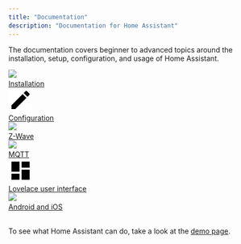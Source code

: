 ```yaml
---
title: "Documentation"
description: "Documentation for Home Assistant"
---
```


The documentation covers beginner to advanced topics around the installation, setup, configuration, and usage of Home Assistant.

<div class="text-center hass-option-cards" markdown="0">
  <a class='option-card' href='/hassio/'>
    <div class='img-container'>
      <img src='https://brands.home-assistant.io/homeassistant/icon.png' />
    </div>
    <div class='title'>Installation</div>
  </a>
  <a class='option-card' href='/configuration/'>
    <div class='img-container'>
      <img src='/images/supported_brands/pencil.png' />
    </div>
    <div class='title'>Configuration</div>
  </a>
  <a class='option-card' href='/docs/z-wave/'>
    <div class='img-container'>
      <img src='https://brands.home-assistant.io/zwave/icon.png' />
    </div>
    <div class='title'>Z-Wave</div>
  </a>
  <a class='option-card' href='/docs/mqtt/'>
    <div class='img-container'>
      <img src='https://brands.home-assistant.io/mqtt/icon.png' />
    </div>
    <div class='title'>MQTT</div>
  </a>
  <a class='option-card' href='/lovelace/'>
    <div class='img-container'>
      <img src='/images/supported_brands/view-dashboard.png' />
    </div>
    <div class='title'>Lovelace user interface</div>
  </a>
  <a class='option-card' href='https://companion.home-assistant.io/'>
    <div class='img-container'>
      <img src='https://brands.home-assistant.io/mobile_app/icon.png' />
    </div>
    <div class='title'>Android and iOS</div>
  </a>
</div>

<br/>

To see what Home Assistant can do, take a look at the [demo page](https://demo.home-assistant.io).
